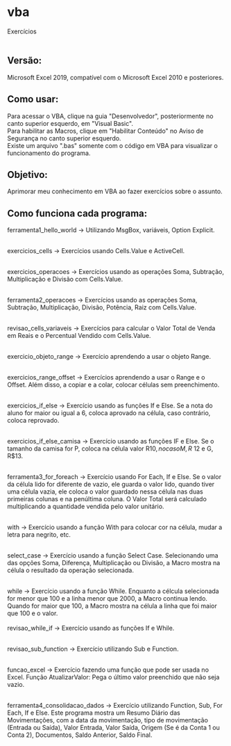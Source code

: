 # vba
Exercícios
<br> <br>

## Versão:
Microsoft Excel 2019, compatível com o Microsoft Excel 2010 e posteriores. <br>

## Como usar:
Para acessar o VBA, clique na guia "Desenvolvedor", posteriormente no canto superior esquerdo, em "Visual Basic". <br>
Para habilitar as Macros, clique em "Habilitar Conteúdo" no Aviso de Segurança no canto superior esquerdo. <br>
Existe um arquivo ".bas" somente com o código em VBA para visualizar o funcionamento do programa. <br>

## Objetivo:
Aprimorar meu conhecimento em VBA ao fazer exercícios sobre o assunto. <br>

## Como funciona cada programa: 
ferramenta1_hello_world -> Utilizando MsgBox, variáveis, Option Explicit. <br> <br>

exercicios_cells -> Exercícios usando Cells.Value e ActiveCell. <br> <br>

exercicios_operacoes -> Exercícios usando as operações Soma, Subtração, Multiplicação e Divisão com Cells.Value. <br> <br>

ferramenta2_operacoes -> Exercícios usando as operações Soma, Subtração, Multiplicação, Divisão, Potência, Raiz com Cells.Value. <br> <br>

revisao_cells_variaveis -> Exercícios para calcular o Valor Total de Venda em Reais e o Percentual Vendido com Cells.Value. <br> <br>

exercicio_objeto_range -> Exercício aprendendo a usar o objeto Range. <br> <br>

exercicios_range_offset -> Exercícios aprendendo a usar o Range e o Offset. Além disso, a copiar e a colar, colocar células sem preenchimento. <br> <br>

exercicios_if_else -> Exercício usando as funções If e Else. Se a nota do aluno for maior ou igual a 6, coloca aprovado na célula, caso contrário, coloca reprovado. <br> <br>

exercicios_if_else_camisa -> Exercício usando as funções IF e Else. Se o tamanho da camisa for P, coloca na célula valor R$10, no caso M, R$ 12 e G, R$13. <br> <br>

ferramenta3_for_foreach -> Exercício usando For Each, If e Else. Se o valor da célula lido for diferente de vazio, ele guarda o valor lido, quando tiver uma célula vazia, ele coloca o valor guardado nessa célula nas duas primeiras colunas e na penúltima coluna. O Valor Total será calculado multiplicando a quantidade vendida pelo valor unitário.  <br> <br>

with -> Exercício usando a função With para colocar cor na célula, mudar a letra para negrito, etc.<br> <br>

select_case -> Exercício usando a função Select Case. Selecionando uma das opções Soma, Diferença, Multiplicação ou Divisão, a Macro mostra na célula o resultado da operação selecionada.   <br> <br>

while -> Exercício usando a função While. Enquanto a célcula selecionada for menor que 100 e a linha menor que 2000, a Macro continua lendo. Quando for maior que 100, a Macro mostra na célula a linha que foi maior que 100 e o valor. <br> <br>
revisao_while_if -> Exercício usando as funções If e While.   <br> <br>

revisao_sub_function -> Exercício utilizando Sub e Function.  <br> <br>

funcao_excel ->  Exercício fazendo uma função que pode ser usada no Excel. Função AtualizarValor: Pega o último valor preenchido que não seja vazio. <br> <br>

ferramenta4_consolidacao_dados -> Exercício utilizando Function, Sub, For Each, If e Else. Este programa mostra um Resumo Diário das Movimentações, com a data da movimentação, tipo de movimentação (Entrada ou Saída), Valor Entrada, Valor Saída, Origem (Se é da Conta 1 ou Conta 2), Documentos, Saldo Anterior, Saldo Final. <br> <br>
